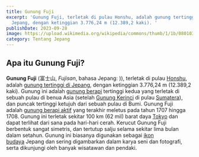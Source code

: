 ```yaml
---
title: Gunung Fuji
excerpt: 'Gunung Fuji, terletak di pulau Honshu, adalah gunung tertinggi di
  Jepang, dengan ketinggian 3.776,24 m (12.389,2 kaki). '
publishDate: 2023-09-28
image: https://upload.wikimedia.org/wikipedia/commons/thumb/1/1b/080103_hakkai_fuji.jpg/800px-080103_hakkai_fuji.jpg
category: Tentang Jepang
---
```


## Apa itu Gunung Fuji?

**Gunung Fuji** (富士山, *Fujisan*, bahasa Jepang: [](https://id.wikipedia.org/wiki/Wikipedia:IPA_untuk_bahasa_Jepang 'Wikipedia:IPA untuk bahasa Jepang'))), terletak di pulau [Honshu](https://id.wikipedia.org/wiki/Honshu 'Honshu'), adalah [gunung tertinggi di Jepang](https://id.wikipedia.org/wiki/Daftar_gunung_dan_pengunungan_di_Jepang_menurut_ketinggian 'Daftar gunung dan pengunungan di Jepang menurut ketinggian'), dengan ketinggian 3.776,24 m (12.389,2 kaki). Gunung ini adalah [gunung berapi](https://id.wikipedia.org/wiki/Gunung_berapi 'Gunung berapi') tertinggi kedua yang terletak di sebuah pulau di benua Asia (setelah [Gunung Kerinci](https://id.wikipedia.org/wiki/Gunung_Kerinci 'Gunung Kerinci') di pulau [Sumatera](https://id.wikipedia.org/wiki/Sumatera 'Sumatera')), dan puncak tertinggi ketujuh dari sebuah pulau di Bumi.[](https://id.wikipedia.org/wiki/Gunung_Fuji#cite_note-Fujiinfo-1) Gunung Fuji adalah [gunung berapi aktif](https://id.wikipedia.org/wiki/Gunung_berapi#Aktif 'Gunung berapi') yang terakhir meletus pada tahun 1707 hingga 1708.[](https://id.wikipedia.org/wiki/Gunung_Fuji#cite_note-GSJ_active-4) Gunung ini terletak sekitar 100 km (62 mil) barat daya [Tokyo](https://id.wikipedia.org/wiki/Tokyo 'Tokyo') dan dapat terlihat dari sana pada hari-hari cerah. Kerucut Gunung Fuji berbentuk sangat simetris, dan tertutup salju selama sekitar lima bulan dalam setahun. Gunung ini biasanya digunakan sebagai [ikon budaya](https://id.wikipedia.org/wiki/Ikon_kebudayaan 'Ikon kebudayaan') Jepang dan sering digambarkan dalam karya seni dan fotografi, serta dikunjungi oleh banyak wisatawan dan pendaki.[](https://id.wikipedia.org/wiki/Gunung_Fuji#cite_note-readersnatural-6)
